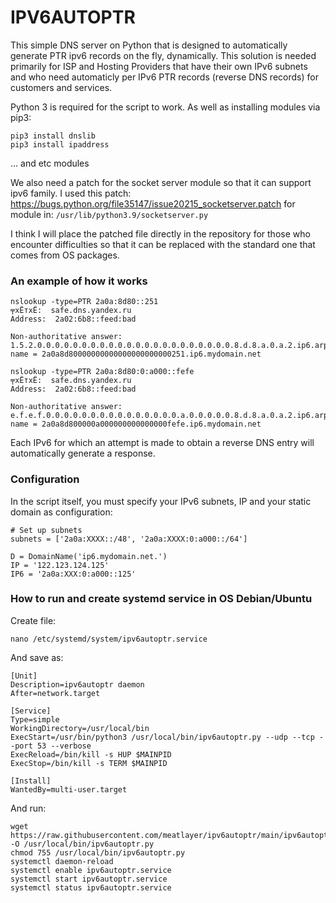 # IPV6AUTOPTR #

This simple DNS server on Python that is designed to automatically generate PTR ipv6 records on the fly, dynamically.
This solution is needed primarily for ISP and Hosting Providers that have their own IPv6 subnets and who need automaticly per IPv6  PTR records (reverse DNS records) for customers and services.

Python 3 is required for the script to work. As well as installing modules via pip3:
```
pip3 install dnslib
pip3 install ipaddress
```
... and etc modules

We also need a patch for the socket server module so that it can support ipv6 family. 
I used this patch: https://bugs.python.org/file35147/issue20215_socketserver.patch
for module in:
`/usr/lib/python3.9/socketserver.py`

I think I will place the patched file directly in the repository for those who encounter difficulties so that it can be replaced with the standard one that comes from OS packages.

### An example of how it works ###
```
nslookup -type=PTR 2a0a:8d80::251
╤хЁтхЁ:  safe.dns.yandex.ru
Address:  2a02:6b8::feed:bad

Non-authoritative answer:
1.5.2.0.0.0.0.0.0.0.0.0.0.0.0.0.0.0.0.0.0.0.0.0.0.8.d.8.a.0.a.2.ip6.arpa        name = 2a0a8d80000000000000000000000251.ip6.mydomain.net
```

```
nslookup -type=PTR 2a0a:8d80:0:a000::fefe
╤хЁтхЁ:  safe.dns.yandex.ru
Address:  2a02:6b8::feed:bad

Non-authoritative answer:
e.f.e.f.0.0.0.0.0.0.0.0.0.0.0.0.0.0.0.a.0.0.0.0.0.8.d.8.a.0.a.2.ip6.arpa        name = 2a0a8d800000a000000000000000fefe.ip6.mydomain.net
```

Each IPv6 for which an attempt is made to obtain a reverse DNS entry will automatically generate a response.

### Configuration ###
In the script itself, you must specify your IPv6 subnets, IP and your static domain as configuration:
```
# Set up subnets
subnets = ['2a0a:XXXX::/48', '2a0a:XXXX:0:a000::/64']

D = DomainName('ip6.mydomain.net.')
IP = '122.123.124.125'
IP6 = '2a0a:XXX:0:a000::125'
```


### How to run and create systemd service in OS Debian/Ubuntu ###
Create file:

`nano /etc/systemd/system/ipv6autoptr.service`

And save as:
```
[Unit]
Description=ipv6autoptr daemon
After=network.target

[Service]
Type=simple
WorkingDirectory=/usr/local/bin
ExecStart=/usr/bin/python3 /usr/local/bin/ipv6autoptr.py --udp --tcp --port 53 --verbose
ExecReload=/bin/kill -s HUP $MAINPID    
ExecStop=/bin/kill -s TERM $MAINPID

[Install]
WantedBy=multi-user.target
```

And run:
```
wget https://raw.githubusercontent.com/meatlayer/ipv6autoptr/main/ipv6autoptr.py -O /usr/local/bin/ipv6autoptr.py
chmod 755 /usr/local/bin/ipv6autoptr.py
systemctl daemon-reload
systemctl enable ipv6autoptr.service
systemctl start ipv6autoptr.service
systemctl status ipv6autoptr.service
```
